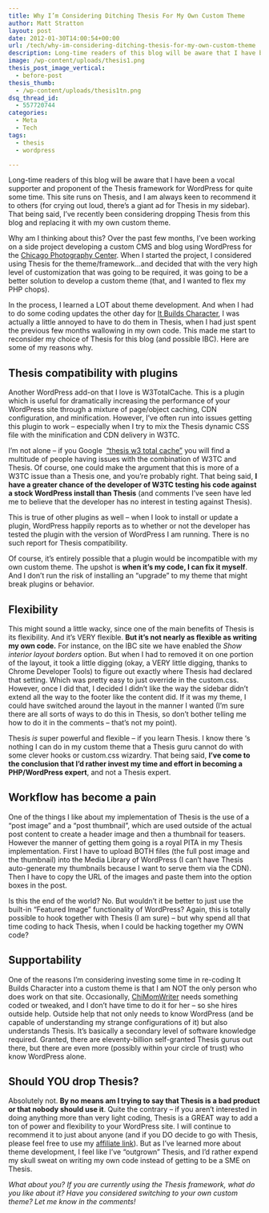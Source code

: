 ```yaml
---
title: Why I’m Considering Ditching Thesis For My Own Custom Theme
author: Matt Stratton
layout: post
date: 2012-01-30T14:00:54+00:00
url: /tech/why-im-considering-ditching-thesis-for-my-own-custom-theme
description: Long-time readers of this blog will be aware that I have been a vocal supporter and proponent of the Thesis framework for WordPress for quite some time. This site runs on Thesis, and I am always keen to recommend it to others. That being said, I&#8217;ve recently been considering dropping Thesis from this blog and replacing it with my own custom theme.
image: /wp-content/uploads/thesis1.png
thesis_post_image_vertical:
  - before-post
thesis_thumb:
  - /wp-content/uploads/thesis1tn.png
dsq_thread_id:
  - 557720744
categories:
  - Meta
  - Tech
tags:
  - thesis
  - wordpress

---
```

Long-time readers of this blog will be aware that I have been a vocal supporter and proponent of the Thesis framework for WordPress for quite some time. This site runs on Thesis, and I am always keen to recommend it to others (for crying out loud, there&#8217;s a giant ad for Thesis in my sidebar). That being said, I&#8217;ve recently been considering dropping Thesis from this blog and replacing it with my own custom theme.

Why am I thinking about this? Over the past few months, I&#8217;ve been working on a side project developing a custom CMS and blog using WordPress for the <a href="https://www.chicagophoto.org" target="_blank">Chicago Photography Center</a>. When I started the project, I considered using Thesis for the theme/framework&#8230;and decided that with the very high level of customization that was going to be required, it was going to be a better solution to develop a custom theme (that, and I wanted to flex my PHP chops).

In the process, I learned a LOT about theme development. And when I had to do some coding updates the other day for <a href="https://www.itbuildscharacter.com" target="_blank">It Builds Character</a>, I was actually a little annoyed to have to do them in Thesis, when I had just spent the previous few months wallowing in my own code. This made me start to reconsider my choice of Thesis for this blog (and possible IBC). Here are some of my reasons why.

## Thesis compatibility with plugins

Another WordPress add-on that I love is W3TotalCache. This is a plugin which is useful for dramatically increasing the performance of your WordPress site through a mixture of page/object caching, CDN configuration, and minification. However, I&#8217;ve often run into issues getting this plugin to work &#8211; especially when I try to mix the Thesis dynamic CSS file with the minification and CDN delivery in W3TC.

I&#8217;m not alone &#8211; if you Google  <a href="https://www.google.com/search?q=thesis+w3+total+cache" target="_blank">&#8220;thesis w3 total cache&#8221;</a> you will find a multitude of people having issues with the combination of W3TC and Thesis. Of course, one could make the argument that this is more of a W3TC issue than a Thesis one, and you&#8217;re probably right. That being said, **I have a greater chance of the developer of W3TC testing his code against a stock WordPress install than Thesis** (and comments I&#8217;ve seen have led me to believe that the developer has no interest in testing against Thesis).

This is true of other plugins as well &#8211; when I look to install or update a plugin, WordPress happily reports as to whether or not the developer has tested the plugin with the version of WordPress I am running. There is no such report for Thesis compatibility.

Of course, it&#8217;s entirely possible that a plugin would be incompatible with my own custom theme. The upshot is **when it&#8217;s my code, I can fix it myself**. And I don&#8217;t run the risk of installing an &#8220;upgrade&#8221; to my theme that might break plugins or behavior.

## Flexibility

This might sound a little wacky, since one of the main benefits of Thesis is its flexibility. And it&#8217;s VERY flexible. **But it&#8217;s not nearly as flexible as writing my own code.** For instance, on the IBC site we have enabled the _Show interior layout borders_ option. But when I had to removed it on one portion of the layout, it took a little digging (okay, a VERY little digging, thanks to Chrome Developer Tools) to figure out exactly where Thesis had declared that setting. Which was pretty easy to just override in the custom.css. However, once I did that, I decided I didn&#8217;t like the way the sidebar didn&#8217;t extend all the way to the footer like the content did. If it was my theme, I could have switched around the layout in the manner I wanted (I&#8217;m sure there are all sorts of ways to do this in Thesis, so don&#8217;t bother telling me how to do it in the comments &#8211; that&#8217;s not my point).

Thesis _is_ super powerful and flexible &#8211; if you learn Thesis. I know there &#8216;s nothing I can do in my custom theme that a Thesis guru cannot do with some clever hooks or custom.css wizardry. That being said, **I&#8217;ve come to the conclusion that I&#8217;d rather invest my time and effort in becoming a PHP/WordPress expert**, and not a Thesis expert.

## Workflow has become a pain

One of the things I like about my implementation of Thesis is the use of a &#8220;post image&#8221; and a &#8220;post thumbnail&#8221;, which are used outside of the actual post content to create a header image and then a thumbnail for teasers. However the manner of getting them going is a royal PITA in my Thesis implementation. First I have to upload BOTH files (the full post image and the thumbnail) into the Media Library of WordPress (I can&#8217;t have Thesis auto-generate my thumbnails because I want to serve them via the CDN). Then I have to copy the URL of the images and paste them into the option boxes in the post.

Is this the end of the world? No. But wouldn&#8217;t it be better to just use the built-in &#8220;Featured Image&#8221; functionality of WordPress? Again, this is totally possible to hook together with Thesis (I am sure) &#8211; but why spend all that time coding to hack Thesis, when I could be hacking together my OWN code?

## Supportability

One of the reasons I&#8217;m considering investing some time in re-coding It Builds Character into a custom theme is that I am NOT the only person who does work on that site. Occasionally, <a href="https://twitter.com/ChiMomWriter" target="_blank">ChiMomWriter</a> needs something coded or tweaked, and I don&#8217;t have time to do it for her &#8211; so she hires outside help. Outside help that not only needs to know WordPress (and be capable of understanding my strange configurations of it) but also understands Thesis. It&#8217;s basically a secondary level of software knowledge required. Granted, there are eleventy-billion self-granted Thesis gurus out there, but there are even more (possibly within your circle of trust) who know WordPress alone.

## Should YOU drop Thesis?

Absolutely not. **By no means am I trying to say that Thesis is a bad product or that nobody should use it**. Quite the contrary &#8211; if you aren&#8217;t interested in doing anything more than very light coding, Thesis is a GREAT way to add a ton of power and flexibility to your WordPress site. I will continue to recommend it to just about anyone (and if you DO decide to go with Thesis, please feel free to use my <a href="/thesis" target="_blank">affiliate link</a>). But as I&#8217;ve learned more about theme development, I feel like I&#8217;ve &#8220;outgrown&#8221; Thesis, and I&#8217;d rather expend my skull sweat on writing my own code instead of getting to be a SME on Thesis.

_What about you? If you are currently using the Thesis framework, what do you like about it? Have you considered switching to your own custom theme? Let me know in the comments!_

&nbsp;